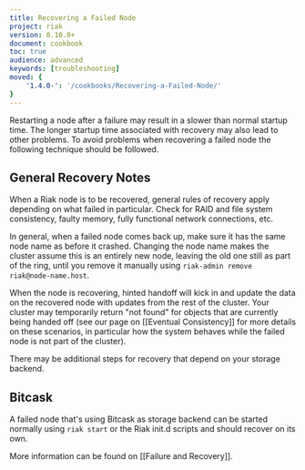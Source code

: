 ```yaml
---
title: Recovering a Failed Node
project: riak
version: 0.10.0+
document: cookbook
toc: true
audience: advanced
keywords: [troubleshooting]
moved: {
    '1.4.0-': '/cookbooks/Recovering-a-Failed-Node/'
}
---
```


Restarting a node after a failure may result in a slower than normal
startup time. The longer startup time associated with recovery may also lead
to other problems. To avoid problems when recovering a failed node the
following technique should be followed.

## General Recovery Notes

When a Riak node is to be recovered, general rules of recovery apply
depending on what failed in particular. Check for RAID and file system
consistency, faulty memory, fully functional network connections, etc.

In general, when a failed node comes back up, make sure it has the
same node name as before it crashed.  Changing the node name makes the
cluster assume this is an entirely new node, leaving the old one still
as part of the ring, until you remove it manually using `riak-admin
remove riak@node-name.host`.

When the node is recovering, hinted handoff will kick in and update
the data on the recovered node with updates from the rest of the
cluster. Your cluster may temporarily return "not found" for objects
that are currently being handed off (see our page on
[[Eventual Consistency]] for more details on these scenarios, in
particular how the system behaves while the failed node is not part of
the cluster).

There may be additional steps for recovery that depend on your storage
backend.

## Bitcask

A failed node that's using Bitcask as storage backend can be started
normally using `riak start` or the Riak init.d scripts and should
recover on its own.

More information can be found on [[Failure and Recovery]].
